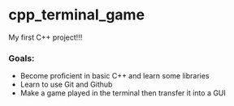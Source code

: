 # cpp_terminal_game

My first C++ project!!!

### Goals:
 - Become proficient in basic C++ and learn some libraries
 - Learn to use Git and Github
 - Make a game played in the terminal then transfer it into a GUI
